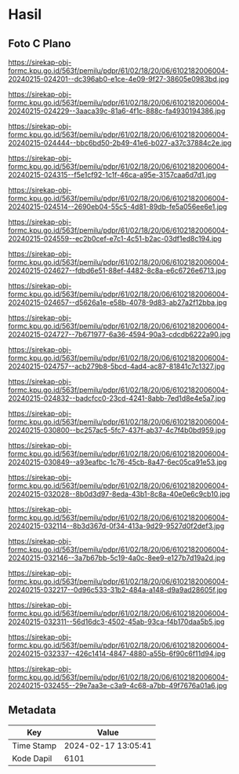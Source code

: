 # Hasil

## Foto C Plano

https://sirekap-obj-formc.kpu.go.id/563f/pemilu/pdpr/61/02/18/20/06/6102182006004-20240215-024201--dc396ab0-e1ce-4e09-9f27-38605e0983bd.jpg

https://sirekap-obj-formc.kpu.go.id/563f/pemilu/pdpr/61/02/18/20/06/6102182006004-20240215-024229--3aaca39c-81a6-4f1c-888c-fa4930194386.jpg

https://sirekap-obj-formc.kpu.go.id/563f/pemilu/pdpr/61/02/18/20/06/6102182006004-20240215-024444--bbc6bd50-2b49-41e6-b027-a37c37884c2e.jpg

https://sirekap-obj-formc.kpu.go.id/563f/pemilu/pdpr/61/02/18/20/06/6102182006004-20240215-024315--f5e1cf92-1c1f-46ca-a95e-3157caa6d7d1.jpg

https://sirekap-obj-formc.kpu.go.id/563f/pemilu/pdpr/61/02/18/20/06/6102182006004-20240215-024514--2690eb04-55c5-4d81-89db-fe5a056ee6e1.jpg

https://sirekap-obj-formc.kpu.go.id/563f/pemilu/pdpr/61/02/18/20/06/6102182006004-20240215-024559--ec2b0cef-e7c1-4c51-b2ac-03df1ed8c194.jpg

https://sirekap-obj-formc.kpu.go.id/563f/pemilu/pdpr/61/02/18/20/06/6102182006004-20240215-024627--fdbd6e51-88ef-4482-8c8a-e6c6726e6713.jpg

https://sirekap-obj-formc.kpu.go.id/563f/pemilu/pdpr/61/02/18/20/06/6102182006004-20240215-024657--d5626a1e-e58b-4078-9d83-ab27a2f12bba.jpg

https://sirekap-obj-formc.kpu.go.id/563f/pemilu/pdpr/61/02/18/20/06/6102182006004-20240215-024727--7b671977-6a36-4594-90a3-cdcdb6222a90.jpg

https://sirekap-obj-formc.kpu.go.id/563f/pemilu/pdpr/61/02/18/20/06/6102182006004-20240215-024757--acb279b8-5bcd-4ad4-ac87-81841c7c1327.jpg

https://sirekap-obj-formc.kpu.go.id/563f/pemilu/pdpr/61/02/18/20/06/6102182006004-20240215-024832--badcfcc0-23cd-4241-8abb-7ed1d8e4e5a7.jpg

https://sirekap-obj-formc.kpu.go.id/563f/pemilu/pdpr/61/02/18/20/06/6102182006004-20240215-030800--bc257ac5-5fc7-437f-ab37-4c7f4b0bd959.jpg

https://sirekap-obj-formc.kpu.go.id/563f/pemilu/pdpr/61/02/18/20/06/6102182006004-20240215-030849--a93eafbc-1c76-45cb-8a47-6ec05ca91e53.jpg

https://sirekap-obj-formc.kpu.go.id/563f/pemilu/pdpr/61/02/18/20/06/6102182006004-20240215-032028--8b0d3d97-8eda-43b1-8c8a-40e0e6c9cb10.jpg

https://sirekap-obj-formc.kpu.go.id/563f/pemilu/pdpr/61/02/18/20/06/6102182006004-20240215-032114--8b3d367d-0f34-413a-9d29-9527d0f2def3.jpg

https://sirekap-obj-formc.kpu.go.id/563f/pemilu/pdpr/61/02/18/20/06/6102182006004-20240215-032146--3a7b67bb-5c19-4a0c-8ee9-e127b7d19a2d.jpg

https://sirekap-obj-formc.kpu.go.id/563f/pemilu/pdpr/61/02/18/20/06/6102182006004-20240215-032217--0d96c533-31b2-484a-a148-d9a9ad28605f.jpg

https://sirekap-obj-formc.kpu.go.id/563f/pemilu/pdpr/61/02/18/20/06/6102182006004-20240215-032311--56d16dc3-4502-45ab-93ca-f4b170daa5b5.jpg

https://sirekap-obj-formc.kpu.go.id/563f/pemilu/pdpr/61/02/18/20/06/6102182006004-20240215-032337--426c1414-4847-4880-a55b-6f90c6f11d94.jpg

https://sirekap-obj-formc.kpu.go.id/563f/pemilu/pdpr/61/02/18/20/06/6102182006004-20240215-032455--29e7aa3e-c3a9-4c68-a7bb-49f7676a01a6.jpg


## Metadata

| Key        | Value               |
| ---------- | ------------------- |
| Time Stamp | 2024-02-17 13:05:41 |
| Kode Dapil | 6101                |



